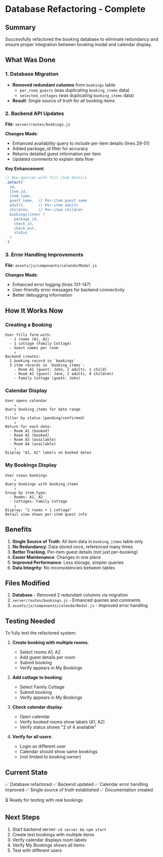 # Database Refactoring - Complete

## Summary

Successfully refactored the booking database to eliminate redundancy and ensure proper integration between booking modal and calendar display.

## What Was Done

### 1. Database Migration
- **Removed redundant columns** from `bookings` table:
  - `per_room_guests` (was duplicating `booking_items` data)
  - `selected_cottages` (was duplicating `booking_items` data)
- **Result**: Single source of truth for all booking items

### 2. Backend API Updates
**File**: `server/routes/bookings.js`

**Changes Made**:
- Enhanced availability query to include per-item details (lines 29-51)
- Added package_id filter for accuracy
- Returns detailed guest information per item
- Updated comments to explain data flow

**Key Enhancement**:
```javascript
// Now queries with full item details
.select(`
  id,
  item_id,
  item_type,
  guest_name,  // Per-item guest name
  adults,      // Per-item adults
  children,    // Per-item children
  bookings!inner (
    package_id,
    check_in,
    check_out,
    status
  )
`)
```

### 3. Error Handling Improvements
**File**: `assets/js/components/calendarModal.js`

**Changes Made**:
- Enhanced error logging (lines 131-147)
- User-friendly error messages for backend connectivity
- Better debugging information

## How It Works Now

### Creating a Booking

```
User fills form with:
  - 2 rooms (A1, A2)
  - 1 cottage (Family Cottage)
  - Guest names per room
    ↓
Backend creates:
  1 booking record in `bookings`
  3 item records in `booking_items`:
    - Room A1 (guest: John, 2 adults, 1 child)
    - Room A2 (guest: Jane, 2 adults, 0 children)
    - Family Cottage (guest: John)
```

### Calendar Display

```
User opens calendar
    ↓
Query booking_items for date range
    ↓
Filter by status (pending/confirmed)
    ↓
Return for each date:
  - Room A1 (booked)
  - Room A2 (booked)
  - Room A3 (available)
  - Room A4 (available)
    ↓
Display "A1, A2" labels on booked dates
```

### My Bookings Display

```
User views bookings
    ↓
Query bookings with booking_items
    ↓
Group by item_type:
  - Rooms: A1, A2
  - Cottages: Family Cottage
    ↓
Display: "2 rooms + 1 cottage"
Detail view shows per-item guest info
```

## Benefits

1. **Single Source of Truth**: All item data in `booking_items` table only
2. **No Redundancy**: Data stored once, referenced many times
3. **Better Tracking**: Per-item guest details (not just per-booking)
4. **Easier Maintenance**: Changes in one place
5. **Improved Performance**: Less storage, simpler queries
6. **Data Integrity**: No inconsistencies between tables

## Files Modified

1. **Database** - Removed 2 redundant columns via migration
2. `server/routes/bookings.js` - Enhanced queries and comments
3. `assets/js/components/calendarModal.js` - Improved error handling

## Testing Needed

To fully test the refactored system:

1. **Create booking with multiple rooms**:
   - Select rooms A1, A2
   - Add guest details per room
   - Submit booking
   - Verify appears in My Bookings

2. **Add cottage to booking**:
   - Select Family Cottage
   - Submit booking
   - Verify appears in My Bookings

3. **Check calendar display**:
   - Open calendar
   - Verify booked rooms show labels (A1, A2)
   - Verify status shows "2 of 4 available"

4. **Verify for all users**:
   - Login as different user
   - Calendar should show same bookings
   - (not limited to booking owner)

## Current State

✅ Database refactored
✅ Backend updated
✅ Calendar error handling improved
✅ Single source of truth established
✅ Documentation created

⏳ Ready for testing with real bookings

## Next Steps

1. Start backend server: `cd server && npm start`
2. Create test bookings with multiple items
3. Verify calendar displays room labels
4. Verify My Bookings shows all items
5. Test with different users
